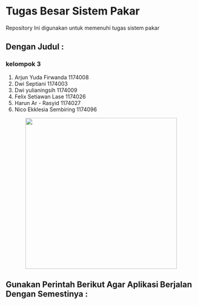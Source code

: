 # Tugas Besar Sistem Pakar
Repository Ini digunakan untuk memenuhi tugas sistem pakar

## Dengan Judul  :
### kelompok 3  
1. Arjun Yuda Firwanda    1174008
2. Dwi Septiani            1174003
3. Dwi yulianingsih        1174009
4. Felix Setiawan Lase     1174026
5. Harun Ar - Rasyid       1174027
6. Nico Ekklesia Sembiring 1174096

<p align="center"><img src="https://res.cloudinary.com/dtfbvvkyp/image/upload/v1566331377/laravel-logolockup-cmyk-red.svg" width="400"></p>

## Gunakan Perintah Berikut Agar Aplikasi Berjalan Dengan Semestinya : 

